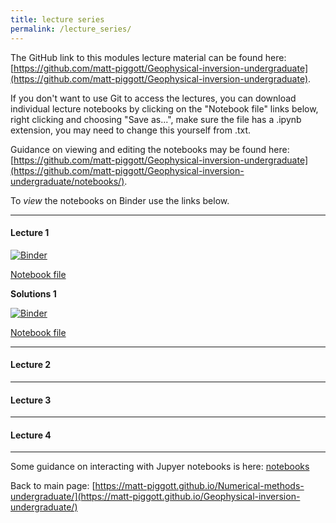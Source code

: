 ```yaml
---
title: lecture series
permalink: /lecture_series/
---
```


The GitHub link to this modules lecture material can be found here:
[https://github.com/matt-piggott/Geophysical-inversion-undergraduate](https://github.com/matt-piggott/Geophysical-inversion-undergraduate).


If you don't want to use Git to access the lectures, you can download individual lecture notebooks by clicking on the "Notebook file" links below, right clicking and choosing "Save as...", make sure the file has a .ipynb extension, you may need to change this yourself from .txt.

Guidance on viewing and editing the notebooks may be found here:
[https://github.com/matt-piggott/Geophysical-inversion-undergraduate](https://github.com/matt-piggott/Geophysical-inversion-undergraduate/notebooks/).

To *view* the notebooks on Binder use the links below.


---

#### Lecture 1

[![Binder](https://mybinder.org/badge_logo.svg)](https://mybinder.org/v2/gh/matt-piggott/Geophysical-inversion-undergraduate/HEAD?filepath=notebook%2FLecture-1-Geophysical-inversion.ipynb)

[Notebook file](https://raw.githubusercontent.com/matt-piggott/Geophysical-inversion-undergraduate/master/notebook/Lecture-1-Geophysical-inversion.ipynb)

**Solutions 1**

[![Binder](https://mybinder.org/badge_logo.svg)](https://mybinder.org/v2/gh/matt-piggott/Geophysical-inversion-undergraduate/HEAD?filepath=notebook%2FLecture-2-Geophysical-inversion-Solutions.ipynb)

[Notebook file](https://raw.githubusercontent.com/matt-piggott/Geophysical-inversion-undergraduate/master/notebook/Lecture-1-Geophysical-inversion-Solutions.ipynb)

---

#### Lecture 2

---

#### Lecture 3

---

#### Lecture 4

---

Some guidance on interacting with Jupyer notebooks is here: [notebooks](https://matt-piggott.github.io/Geophysical-inversion-undergraduate/notebooks/)


Back to main page: [https://matt-piggott.github.io/Numerical-methods-undergraduate/](https://matt-piggott.github.io/Geophysical-inversion-undergraduate/)
